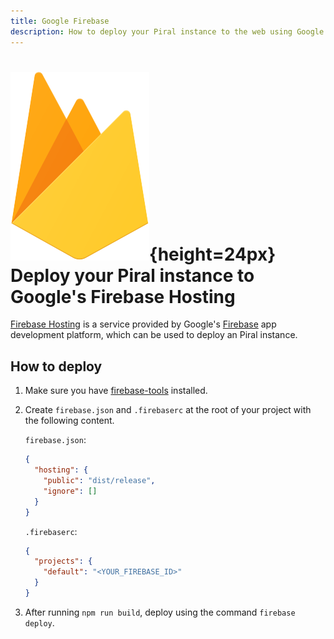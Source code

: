 ```yaml
---
title: Google Firebase
description: How to deploy your Piral instance to the web using Google's Firebase Hosting.
---
```


# ![Google Firebase Logo](../logos/google-firebase.svg){height=24px} Deploy your Piral instance to Google's Firebase Hosting

[Firebase Hosting](https://firebase.google.com/products/hosting) is a service provided by Google's [Firebase](https://firebase.google.com/) app development platform, which can be used to deploy an Piral instance.

## How to deploy

1. Make sure you have [firebase-tools](https://www.npmjs.com/package/firebase-tools) installed.
2. Create `firebase.json` and `.firebaserc` at the root of your project with the following content.

   `firebase.json`:

   ```json
   {
     "hosting": {
       "public": "dist/release",
       "ignore": []
     }
   }
   ```

   `.firebaserc`:

   ```json
   {
     "projects": {
       "default": "<YOUR_FIREBASE_ID>"
     }
   }
   ```

3. After running `npm run build`, deploy using the command `firebase deploy`.
